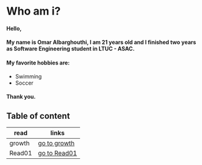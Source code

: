 # Who am i?

#### Hello,
#### My name is Omar Albarghouthi, I am 21 years old and I finished two years as Software Engineering student in LTUC - ASAC.
#### My favorite hobbies are:
* Swimming 
* Soccer
#### Thank you.


## Table of content

read | links
---|---
growth | [go to growth](https://omaralbarghouthi.github.io/Reading-Notes/growth)
Read01 | [go to Read01](https://omaralbarghouthi.github.io/Reading-Notes/Read01)

